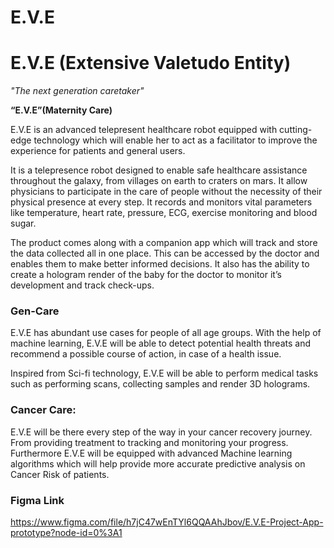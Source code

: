 # E.V.E


<h1>E.V.E (Extensive Valetudo Entity)</h1>

<i>"The next generation caretaker"</i>

<b>“E.V.E”(Maternity Care)</b>

E.V.E is an advanced telepresent healthcare robot equipped with cutting-edge technology which will enable her to act as a facilitator to improve the experience for patients and general users.

 It is a telepresence robot designed to enable safe healthcare assistance throughout the galaxy, from villages on earth to craters on mars. It allow physicians to participate in the care of people without the necessity of their physical presence at every step. It records and monitors vital parameters like temperature, heart rate, pressure, ECG, exercise monitoring and blood sugar.

The product comes along with a companion app which will track and store the data collected all in one place. This can be accessed by the doctor and enables them to make better informed decisions. It also has the ability to create a hologram render of the baby for the doctor to monitor it’s development and track check-ups.


<h3>Gen-Care</h3>

E.V.E  has abundant use cases for people of all age groups. With the help of machine learning, E.V.E will be able to detect potential health threats and recommend a possible course of action, in case of a health issue.


Inspired from Sci-fi technology, E.V.E will be able to perform medical tasks such as performing scans, collecting samples and render 3D holograms.


<h3>Cancer Care:</h3>

E.V.E will be there every step of the way in your cancer recovery journey. From providing treatment to tracking and monitoring your progress. 
Furthermore E.V.E will be equipped with advanced Machine learning algorithms which will help provide more accurate predictive analysis on Cancer Risk of patients.




<h3>Figma Link</h3>

https://www.figma.com/file/h7jC47wEnTYl6QQAAhJbov/E.V.E-Project-App-prototype?node-id=0%3A1


